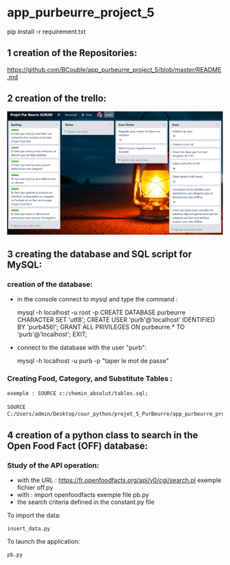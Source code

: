 # app_purbeurre_project_5

pip install -r requirement.txt

## 1 creation of the Repositories:

https://github.com/BCouble/app_purbeurre_project_5/blob/master/README.md

## 2 creation of the trello:

![Trello off](https://github.com/BCouble/app_purbeurre_project_5/blob/master/image/trello_off_fin.PNG) 

## 3 creating the database and SQL script for MySQL:

### creation of the database:
- in the console connect to mysql and type the command :
	
	
	mysql -h localhost -u root -p
	CREATE DATABASE purbeurre CHARACTER SET 'utf8';
	CREATE USER 'purb'@'localhost' IDENTIFIED BY 'purb456!';
	GRANT ALL PRIVILEGES ON purbeurre.* TO 'purb'@'localhost';
	EXIT;

- connect to the database with the user "purb":
	
	
	mysql -h localhost -u purb -p
	"taper le mot de passe"

### Creating Food, Category, and Substitute Tables :

	exemple : SOURCE c:/chemin_absolut/tables.sql;
	
	SOURCE C:/Users/admin/Desktop/cour_python/projet_5_PurBeurre/app_purbeurre_project_5/sql/create_shema.sql;


## 4 creation of a python class to search in the Open Food Fact (OFF) database:

### Study of the API operation:

- with the URL : https://fr.openfoodfacts.org/api/v0/cgi/search.pl exemple fichier off.py
- with : import openfoodfacts exemple file pb.py
- the search criteria defined in the constant.py file


To import the data: 
    
    insert_data.py 
    
To launch the application:

    pb.py

